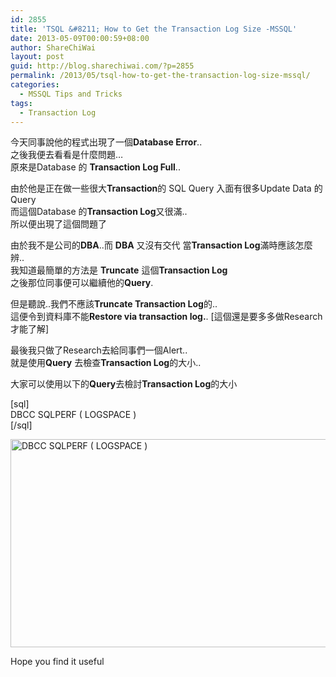 ```yaml
---
id: 2855
title: 'TSQL &#8211; How to Get the Transaction Log Size -MSSQL'
date: 2013-05-09T00:00:59+08:00
author: ShareChiWai
layout: post
guid: http://blog.sharechiwai.com/?p=2855
permalink: /2013/05/tsql-how-to-get-the-transaction-log-size-mssql/
categories:
  - MSSQL Tips and Tricks
tags:
  - Transaction Log
---
```

今天同事說他的程式出現了一個**Database Error**..  
之後我便去看看是什麼問題&#8230;  
原來是Database 的 **Transaction Log Full**..

由於他是正在做一些很大**Transaction**的 SQL Query 入面有很多Update Data 的Query  
而這個Database 的**Transaction Log**又很滿..  
所以便出現了這個問題了

由於我不是公司的**DBA**..而 **DBA** 又沒有交代 當**Transaction Log**滿時應該怎麼辨..  
我知道最簡單的方法是 **Truncate** 這個**Transaction Log**  
之後那位同事便可以繼續他的**Query**.

但是聽說..我們不應該**Truncate Transaction Log**的..  
這便令到資料庫不能**Restore via transaction log.**. [這個還是要多多做Research才能了解]

最後我只做了Research去給同事們一個Alert..  
就是使用**Query** 去檢查**Transaction Log**的大小..

大家可以使用以下的**Query**去檢討**Transaction Log**的大小

[sql]  
DBCC SQLPERF ( LOGSPACE )  
[/sql]

[<img class="alignnone size-full wp-image-2856" alt="DBCC SQLPERF ( LOGSPACE )" src="https://i1.wp.com/blog.sharechiwai.com/wp-content/uploads/2013/09/SQLPERF.png?resize=625%2C333" width="625" height="333" data-recalc-dims="1" />](https://i1.wp.com/blog.sharechiwai.com/wp-content/uploads/2013/09/SQLPERF.png)

Hope you find it useful